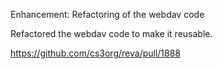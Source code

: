 Enhancement: Refactoring of the webdav code

Refactored the webdav code to make it reusable.

https://github.com/cs3org/reva/pull/1888

